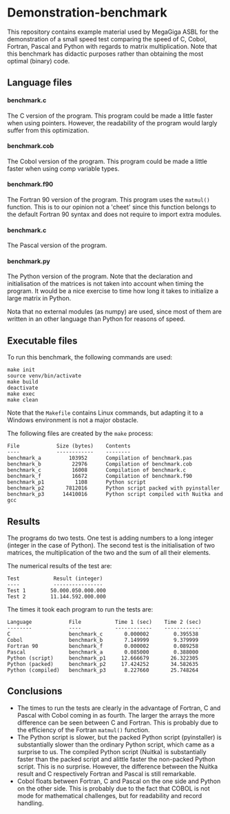 # Demonstration-benchmark

This repository contains example material used by MegaGiga ASBL for the demonstration of a small speed test comparing the speed of C, Cobol, Fortran, Pascal and Python with regards to matrix multiplication. Note that this benchmark has didactic purposes rather than obtaining the most optimal (binary) code.

## Language files

#### benchmark.c

The C version of the program. This program could be made a little faster when using pointers. However, the readability of the program would largly suffer from this optimization.

#### benchmark.cob

The Cobol version of the program. This program could be made a little faster when using comp variable types.

#### benchmark.f90

The Fortran 90 version of the program. This program uses the ```matmul()``` function. This is to our opinion not a 'cheet' since this function belongs to the default Fortran 90 syntax and does not require to import extra modules.

#### benchmark.c

The Pascal version of the program.

#### benchmark.py

The Python version of the program. Note that the declaration and initialisation of the matrices is not taken into account when timing the program. It would be a nice exercise to time how long it takes to initialize a large matrix in Python.

Nota that no external modules (as numpy) are used, since most of them are written in an other language than Python for reasons of speed.

## Executable files

To run this benchmark, the following commands are used:

    make init
    source venv/bin/activate
    make build
    deactivate
    make exec
    make clean
 
Note that the ```Makefile``` contains Linux commands, but adapting it to a Windows environment is not a major obstacle.

The following files are created by the ```make``` process:

    File            Size (bytes)    Contents
    ----            ------------    --------
    benchmark_a         103952      Compilation of benchmark.pas
    benchmark_b          22976      Compilation of benchmark.cob
    benchmark_c          16008      Compilation of benchmark.c
    benchmark_f          16672      Compilation of benchmark.f90
    benchmark_p1          1108      Python script
    benchmark_p2       7812016      Python script packed with pyinstaller
    benchmark_p3      14410016      Python script compiled with Nuitka and gcc

## Results

The programs do two tests. One test is adding numbers to a long integer (integer in the case of Python). The second test is the initialisation of two matrices, the multiplication of the two and the sum of all their elements.

The numerical results of the test are:

    Test           Result (integer)
    ----           ----------------
    Test 1        50.000.050.000.000
    Test 2        11.144.592.000.000

The times it took each program to run the tests are:

    Language            File           Time 1 (sec)    Time 2 (sec)
    --------            ----           ------------    ------------
    C                   benchmark_c       0.000002        0.395538
    Cobol               benchmark_b       7.149999        9.379999
    Fortran 90          benchmark_f       0.000002        0.089258
    Pascal              benchmark_a       0.085000        0.388000
    Python (script)     benchmark_p1     12.666679       26.322305
    Python (packed)     benchmark_p2     17.424252       34.582635
    Python (compiled)   benchmark_p3      8.227660       25.748264

## Conclusions

* The times to run the tests are clearly in the advantage of Fortran, C and Pascal with Cobol coming in as fourth. The larger the arrays the more difference can be seen between C and Fortran. This is probably due to the efficiency of the Fortran ```matmul()``` function.
* The Python script is slower, but the packed Python script (pyinstaller) is substantially slower than the ordinary Python script, which came as a surprise to us. The compiled Python script (Nuitka) is substantially faster than the packed script and alittle faster the non-packed Python script. This is no surprise. However, the difference between the Nuitka result and C respectively Fortran and Pascal is still remarkable.
* Cobol floats between Fortran, C and Pascal on the one side and Python on the other side. This is probably due to the fact that COBOL is not mode for mathematical challenges, but for readability and record handling.
